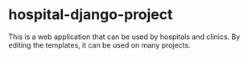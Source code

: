 # hospital-django-project
This is a web application that can be used by hospitals and clinics. By editing the templates, it can be used on many projects.

